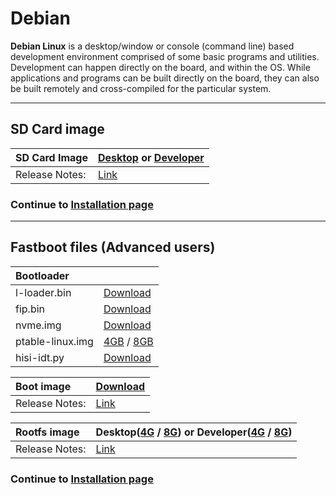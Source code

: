 # Debian

**Debian Linux** is a desktop/window or console (command line) based development environment comprised of some basic programs and utilities. Development can happen directly on the board, and within the OS. While applications and programs can be built directly on the board, they can also be built remotely and cross-compiled for the particular system.

***

## SD Card image

|   SD Card Image    |    [Desktop](http://builds.96boards.org/releases/hikey/linaro/debian/latest/hikey-jessie_alip_20151130-387.img.gz) or [Developer](http://builds.96boards.org/releases/hikey/linaro/debian/latest/hikey-jessie_developer_20151130-387.img.gz)    |
|:------------------|:-----------------------|
|Release Notes:     |[Link](http://builds.96boards.org/releases/hikey/linaro/debian/latest/)       |

### Continue to [Installation page](../Installation/README.md)

***

## Fastboot files (Advanced users)

|   Bootloader    |        |
|:------------------|:-----------------------|
| l-loader.bin      | [Download](http://builds.96boards.org/releases/hikey/linaro/binaries/latest/l-loader.bin)           |
| fip.bin           | [Download](http://builds.96boards.org/releases/hikey/linaro/binaries/latest/fip.bin)           | 
| nvme.img          | [Download](http://builds.96boards.org/releases/hikey/linaro/binaries/latest/nvme.img)           | 
| ptable-linux.img  | [4GB](http://builds.96boards.org/releases/hikey/linaro/debian/latest/ptable-linux-4g.img) / [8GB](http://builds.96boards.org/releases/hikey/linaro/debian/latest/ptable-linux-8g.img)      | 
| hisi-idt.py       | [Download](http://builds.96boards.org/releases/hikey/linaro/binaries/latest/hisi-idt.py)           | 

|   Boot image    |    [Download](http://builds.96boards.org/releases/hikey/linaro/debian/latest/boot-fat.uefi.img.gz)    |
|:------------------|:-----------------------|
|Release Notes:     |[Link](http://builds.96boards.org/releases/hikey/linaro/debian/latest/)      |

|   Rootfs image    |    Desktop([4G](http://builds.96boards.org/releases/hikey/linaro/debian/latest/hikey-jessie_alip_*-4g.emmc.img.gz) / [8G](http://builds.96boards.org/releases/hikey/linaro/debian/latest/hikey-jessie_alip_*-8g.emmc.img.gz)) or Developer([4G](http://builds.96boards.org/releases/hikey/linaro/debian/latest/hikey-jessie_developer_*-4g.emmc.img.gz) / [8G](http://builds.96boards.org/releases/hikey/linaro/debian/latest/hikey-jessie_developer_*-8g.emmc.img.gz))   |
|:------------------|:----------------------------------|
|Release Notes:     |[Link](http://builds.96boards.org/releases/hikey/linaro/debian/latest/)      |

### Continue to [Installation page](../Installation/README.md)
